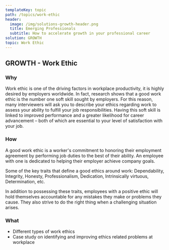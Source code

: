 ```yaml
---
templateKey: topic
path: /topics/work-ethic
header:
  image: /img/solutions-growth-header.png
  title: Emerging Professionals
  subtitle: How to accelerate growth in your professional career
solution: GROWTH
topic: Work Ethic
---
```


## GROWTH - Work Ethic

### Why

Work ethic is one of the driving factors in workplace productivity, it is
highly desired by employers worldwide. In fact, research shows that a good work
ethic is the number one soft skill sought by employers. For this reason, many
interviewers will ask you to describe your ethics regarding work to assess your
ability to fulfill your job responsibilities. Having this soft skill is linked
to improved performance and a greater likelihood for career advancement – both
of which are essential to your level of satisfaction with your job.

### How

A good work ethic is a worker's commitment to honoring their employment
agreement by performing job duties to the best of their ability. An employee
with one is dedicated to helping their employer achieve company goals.

Some of the key traits that define a good ethics around work: Dependability,
Integrity, Honesty, Professionalism, Dedication, Intrinsically virtuous,
Determination, etc.

In addition to possessing these traits, employees with a positive ethic will
hold themselves accountable for any mistakes they make or problems they cause.
They also strive to do the right thing when a challenging situation arises.

### What

- Different types of work ethics
- Case study on identifying and improving ethics related problems at workplace
